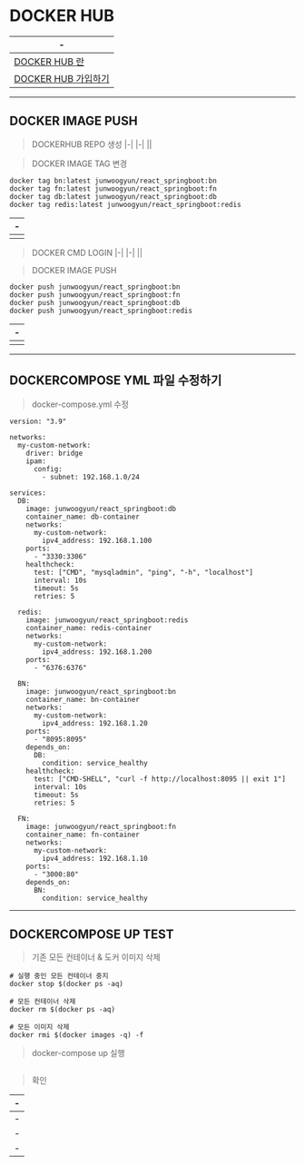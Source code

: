 # DOCKER HUB

|-|
|-|
|[DOCKER HUB 란](https://hanmailco34.tistory.com/278)|
|[DOCKER HUB 가입하기](https://tttsss77.tistory.com/232)|


---
DOCKER IMAGE PUSH 
---
>DOCKERHUB REPO 생성
|-|
|-|
|<img src="" />|

> DOCKER IMAGE TAG 변경
```
docker tag bn:latest junwoogyun/react_springboot:bn
docker tag fn:latest junwoogyun/react_springboot:fn
docker tag db:latest junwoogyun/react_springboot:db
docker tag redis:latest junwoogyun/react_springboot:redis
```
|-|
|-|
|<img src="" />|

> DOCKER CMD LOGIN
|-|
|-|
|<img src="" />|


> DOCKER IMAGE PUSH 
```
docker push junwoogyun/react_springboot:bn
docker push junwoogyun/react_springboot:fn
docker push junwoogyun/react_springboot:db
docker push junwoogyun/react_springboot:redis
```
|-|
|-|
|<img src="" />|



---
DOCKERCOMPOSE YML 파일 수정하기
---

> docker-compose.yml 수정
```
version: "3.9"

networks:
  my-custom-network:
    driver: bridge
    ipam:
      config:
        - subnet: 192.168.1.0/24

services:
  DB:
    image: junwoogyun/react_springboot:db
    container_name: db-container
    networks:
      my-custom-network:
        ipv4_address: 192.168.1.100
    ports:
      - "3330:3306"
    healthcheck:
      test: ["CMD", "mysqladmin", "ping", "-h", "localhost"]
      interval: 10s
      timeout: 5s
      retries: 5

  redis:
    image: junwoogyun/react_springboot:redis
    container_name: redis-container
    networks:
      my-custom-network:
        ipv4_address: 192.168.1.200
    ports:
      - "6376:6376"

  BN:
    image: junwoogyun/react_springboot:bn
    container_name: bn-container
    networks:
      my-custom-network:
        ipv4_address: 192.168.1.20
    ports:
      - "8095:8095"
    depends_on:
      DB:
        condition: service_healthy
    healthcheck:
      test: ["CMD-SHELL", "curl -f http://localhost:8095 || exit 1"]
      interval: 10s
      timeout: 5s
      retries: 5

  FN:
    image: junwoogyun/react_springboot:fn
    container_name: fn-container
    networks:
      my-custom-network:
        ipv4_address: 192.168.1.10
    ports:
      - "3000:80"
    depends_on:
      BN:
        condition: service_healthy

```


---
DOCKERCOMPOSE UP TEST
---

> 기존 모든 컨테이너 & 도커 이미지 삭제
```
# 실행 중인 모든 컨테이너 중지
docker stop $(docker ps -aq)

# 모든 컨테이너 삭제
docker rm $(docker ps -aq)

# 모든 이미지 삭제
docker rmi $(docker images -q) -f
```


> docker-compose up 실행
```

```


> 확인

|-|
|-|
|-|
|-|
|-|
 

